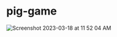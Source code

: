 # pig-game
![Screenshot 2023-03-18 at 11 52 04 AM](https://user-images.githubusercontent.com/42816092/226130141-475febf4-45b4-4098-b81c-acaf0f6daa7a.png)
